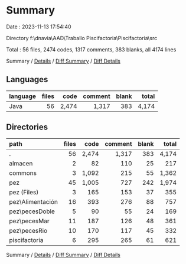 # Summary

Date : 2023-11-13 17:54:40

Directory f:\\dnavia\\AAD\\Traballo Piscifactoria\\Piscifactoria\\src

Total : 56 files,  2474 codes, 1317 comments, 383 blanks, all 4174 lines

Summary / [Details](details.md) / [Diff Summary](diff.md) / [Diff Details](diff-details.md)

## Languages
| language | files | code | comment | blank | total |
| :--- | ---: | ---: | ---: | ---: | ---: |
| Java | 56 | 2,474 | 1,317 | 383 | 4,174 |

## Directories
| path | files | code | comment | blank | total |
| :--- | ---: | ---: | ---: | ---: | ---: |
| . | 56 | 2,474 | 1,317 | 383 | 4,174 |
| almacen | 2 | 82 | 110 | 25 | 217 |
| commons | 3 | 1,092 | 215 | 55 | 1,362 |
| pez | 45 | 1,005 | 727 | 242 | 1,974 |
| pez (Files) | 3 | 165 | 153 | 37 | 355 |
| pez\\Alimentación | 16 | 393 | 276 | 88 | 757 |
| pez\\pecesDoble | 5 | 90 | 55 | 24 | 169 |
| pez\\pecesMar | 11 | 187 | 126 | 48 | 361 |
| pez\\pecesRio | 10 | 170 | 117 | 45 | 332 |
| piscifactoria | 6 | 295 | 265 | 61 | 621 |

Summary / [Details](details.md) / [Diff Summary](diff.md) / [Diff Details](diff-details.md)